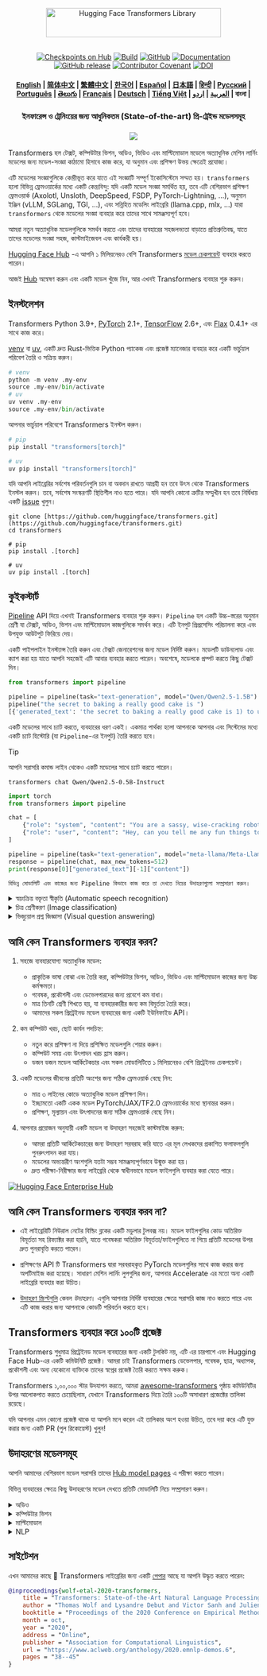 <!---
Copyright 2020 The HuggingFace Team. All rights reserved.

Licensed under the Apache License, Version 2.0 (the "License");
you may not use this file except in compliance with the License.
You may obtain a copy of the License at

    http://www.apache.org/licenses/LICENSE-2.0

Unless required by applicable law or agreed to in writing, software
distributed under the License is distributed on an "AS IS" BASIS,
WITHOUT WARRANTIES OR CONDITIONS OF ANY KIND, either express or implied.
See the License for the specific language governing permissions and
limitations under the License.
-->

<p align="center">
  <picture>
    <source media="(prefers-color-scheme: dark)" srcset="https://huggingface.co/datasets/huggingface/documentation-images/raw/main/transformers-logo-dark.svg">
    <source media="(prefers-color-scheme: light)" srcset="https://huggingface.co/datasets/huggingface/documentation-images/raw/main/transformers-logo-light.svg">
    <img alt="Hugging Face Transformers Library" src="https://huggingface.co/datasets/huggingface/documentation-images/raw/main/transformers-logo-light.svg" width="352" height="59" style="max-width: 100%;">
  </picture>
  <br/>
  <br/>
</p>

<p align="center">
    <a href="https://huggingface.com/models"><img alt="Checkpoints on Hub" src="https://img.shields.io/endpoint?url=https://huggingface.co/api/shields/models&color=brightgreen"></a>
    <a href="https://circleci.com/gh/huggingface/transformers"><img alt="Build" src="https://img.shields.io/circleci/build/github/huggingface/transformers/main"></a>
    <a href="https://github.com/huggingface/transformers/blob/main/LICENSE"><img alt="GitHub" src="https://img.shields.io/github/license/huggingface/transformers.svg?color=blue"></a>
    <a href="https://huggingface.co/docs/transformers/index"><img alt="Documentation" src="https://img.shields.io/website/http/huggingface.co/docs/transformers/index.svg?down_color=red&down_message=offline&up_message=online"></a>
    <a href="https://github.com/huggingface/transformers/releases"><img alt="GitHub release" src="https://img.shields.io/github/release/huggingface/transformers.svg"></a>
    <a href="https://github.com/huggingface/transformers/blob/main/CODE_OF_CONDUCT.md"><img alt="Contributor Covenant" src="https://img.shields.io/badge/Contributor%20Covenant-v2.0%20adopted-ff69b4.svg"></a>
    <a href="https://zenodo.org/badge/latestdoi/155220641"><img src="https://zenodo.org/badge/155220641.svg" alt="DOI"></a>
</p>

<h4 align="center">
    <p>
        <a href="https://github.com/huggingface/transformers/blob/main/README.md">English</a> |
        <a href="https://github.com/huggingface/transformers/blob/main/i18n/README_zh-hans.md">简体中文</a> |
        <a href="https://github.com/huggingface/transformers/blob/main/i18n/README_zh-hant.md">繁體中文</a> |
        <a href="https://github.com/huggingface/transformers/blob/main/i18n/README_ko.md">한국어</a> |
        <a href="https://github.com/huggingface/transformers/blob/main/i18n/README_es.md">Español</a> |
        <a href="https://github.com/huggingface/transformers/blob/main/i18n/README_ja.md">日本語</a> |
        <a href="https://github.com/huggingface/transformers/blob/main/i18n/README_hd.md">हिन्दी</a> |
        <a href="https://github.com/huggingface/transformers/blob/main/i18n/README_ru.md">Русский</a> |
        <a href="https://github.com/huggingface/transformers/blob/main/i18n/README_pt-br.md">Português</a> |
        <a href="https://github.com/huggingface/transformers/blob/main/i18n/README_te.md">తెలుగు</a> |
        <a href="https://github.com/huggingface/transformers/blob/main/i18n/README_fr.md">Français</a> |
        <a href="https://github.com/huggingface/transformers/blob/main/i18n/README_de.md">Deutsch</a> |
        <a href="https://github.com/huggingface/transformers/blob/main/i18n/README_vi.md">Tiếng Việt</a> |
        <a href="https://github.com/huggingface/transformers/blob/main/i18n/README_ar.md">العربية</a> |
        <a href="https://github.com/huggingface/transformers/blob/main/i18n/README_ur.md">اردو</a> |
        <b>বাংলা</b> |
    </p>
</h4>

<h3 align="center">
    <p>ইনফারেন্স ও ট্রেনিংয়ের জন্য আধুনিকতম (State-of-the-art) প্রি-ট্রেইন্ড মডেলসমূহ</p>
</h3>

<h3 align="center">
    <img src="https://huggingface.co/datasets/huggingface/documentation-images/resolve/main/transformers/transformers_as_a_model_definition.png"/>
</h3>


Transformers হল টেক্সট, কম্পিউটার ভিশন, অডিও, ভিডিও এবং মাল্টিমোডাল মডেলে অত্যাধুনিক মেশিন লার্নিং মডেলের জন্য মডেল-সংজ্ঞা কাঠামো হিসাবে কাজ করে, যা অনুমান এবং প্রশিক্ষণ উভয় ক্ষেত্রেই প্রযোজ্য।

এটি মডেলের সংজ্ঞাগুলিকে কেন্দ্রীভূত করে যাতে এই সংজ্ঞাটি সম্পূর্ণ ইকোসিস্টেমে সম্মত হয়। `transformers` হলো বিভিন্ন ফ্রেমওয়ার্কের মধ্যে একটি কেন্দ্রবিন্দু: যদি একটি মডেল সংজ্ঞা সমর্থিত হয়, তবে এটি বেশিরভাগ প্রশিক্ষণ ফ্রেমওয়ার্ক (Axolotl, Unsloth, DeepSpeed, FSDP, PyTorch-Lightning, ...), অনুমান ইঞ্জিন (vLLM, SGLang, TGI, ...), এবং সন্নিহিত মডেলিং লাইব্রেরি (llama.cpp, mlx, ...) যারা `transformers` থেকে মডেলের সংজ্ঞা ব্যবহার করে তাদের সাথে সামঞ্জস্যপূর্ণ হবে।

আমরা নতুন অত্যাধুনিক মডেলগুলিকে সমর্থন করতে এবং তাদের ব্যবহারের সহজলভ্যতা বাড়াতে প্রতিশ্রুতিবদ্ধ, যাতে তাদের মডেলের সংজ্ঞা সহজ, কাস্টমাইজেবল এবং কার্যকরী হয়।

[Hugging Face Hub](https://huggingface.com/models) -এ আপনি ১ মিলিয়নেরও বেশি Transformers [মডেল চেকপয়েন্ট](https://huggingface.co/models?library=transformers&sort=trending) ব্যবহার করতে পারেন।

আজই [Hub](https://huggingface.com/) অন্বেষণ করুন এবং একটি মডেল খুঁজে নিন, আর এখনই Transformers ব্যবহার শুরু করুন।

## ইনস্টলেশন

Transformers Python 3.9+, [PyTorch](https://pytorch.org/get-started/locally/) 2.1+, [TensorFlow](https://www.tensorflow.org/install/pip) 2.6+, এবং [Flax](https://flax.readthedocs.io/en/latest/) 0.4.1+ এর সাথে কাজ করে।

[venv](https://docs.python.org/3/library/venv.html) বা [uv](https://docs.astral.sh/uv/), একটি দ্রুত Rust-ভিত্তিক Python প্যাকেজ এবং প্রজেক্ট ম্যানেজার ব্যবহার করে একটি ভার্চুয়াল পরিবেশ তৈরি ও সক্রিয় করুন।

```py
# venv
python -m venv .my-env
source .my-env/bin/activate
# uv
uv venv .my-env
source .my-env/bin/activate
```
আপনার ভার্চুয়াল পরিবেশে Transformers ইনস্টল করুন।

```py
# pip
pip install "transformers[torch]"

# uv
uv pip install "transformers[torch]"
```
যদি আপনি লাইব্রেরির সর্বশেষ পরিবর্তনগুলি চান বা অবদান রাখতে আগ্রহী হন তবে উৎস থেকে Transformers ইনস্টল করুন। তবে, সর্বশেষ সংস্করণটি স্থিতিশীল নাও হতে পারে। যদি আপনি কোনো ত্রুটির সম্মুখীন হন তবে নির্দ্বিধায় একটি [issue](https://github.com/huggingface/transformers/issues) খুলুন।

```Shell
git clone [https://github.com/huggingface/transformers.git](https://github.com/huggingface/transformers.git)
cd transformers

# pip
pip install .[torch]

# uv
uv pip install .[torch]
```

## কুইকস্টার্ট

[Pipeline](https://huggingface.co/docs/transformers/pipeline_tutorial) API দিয়ে এখনই Transformers ব্যবহার শুরু করুন। `Pipeline` হল একটি উচ্চ-স্তরের অনুমান শ্রেণী যা টেক্সট, অডিও, ভিশন এবং মাল্টিমোডাল কাজগুলিকে সমর্থন করে। এটি ইনপুট প্রিপ্রসেসিং পরিচালনা করে এবং উপযুক্ত আউটপুট ফিরিয়ে দেয়।

একটি পাইপলাইন ইনস্ট্যান্স তৈরি করুন এবং টেক্সট জেনারেশনের জন্য মডেল নির্দিষ্ট করুন। মডেলটি ডাউনলোড এবং ক্যাশ করা হয় যাতে আপনি সহজেই এটি আবার ব্যবহার করতে পারেন। অবশেষে, মডেলকে প্রম্পট করতে কিছু টেক্সট দিন।

```py
from transformers import pipeline

pipeline = pipeline(task="text-generation", model="Qwen/Qwen2.5-1.5B")
pipeline("the secret to baking a really good cake is ")
[{'generated_text': 'the secret to baking a really good cake is 1) to use the right ingredients and 2) to follow the recipe exactly. the recipe for the cake is as follows: 1 cup of sugar, 1 cup of flour, 1 cup of milk, 1 cup of butter, 1 cup of eggs, 1 cup of chocolate chips. if you want to make 2 cakes, how much sugar do you need? To make 2 cakes, you will need 2 cups of sugar.'}]
```

একটি মডেলের সাথে চ্যাট করতে, ব্যবহারের ধরণ একই। একমাত্র পার্থক্য হলো আপনাকে আপনার এবং সিস্টেমের মধ্যে একটি চ্যাট হিস্টোরি (যা `Pipeline`-এর ইনপুট) তৈরি করতে হবে।

> [!TIP]
> আপনি সরাসরি কমান্ড লাইন থেকেও একটি মডেলের সাথে চ্যাট করতে পারেন।
> ```Shell
> transformers chat Qwen/Qwen2.5-0.5B-Instruct
> ```

```Python
import torch
from transformers import pipeline

chat = [
    {"role": "system", "content": "You are a sassy, wise-cracking robot as imagined by Hollywood circa 1986."},
    {"role": "user", "content": "Hey, can you tell me any fun things to do in New York?"}
]

pipeline = pipeline(task="text-generation", model="meta-llama/Meta-Llama-3-8B-Instruct", dtype=torch.bfloat16, device_map="auto")
response = pipeline(chat, max_new_tokens=512)
print(response[0]["generated_text"][-1]["content"])

বিভিন্ন মোডালিটি এবং কাজের জন্য Pipeline কিভাবে কাজ করে তা দেখতে নিচের উদাহরণগুলো সম্প্রসারণ করুন।
```

<details>
<summary>স্বয়ংক্রিয় বক্তৃতা স্বীকৃতি (Automatic speech recognition)</summary>

```Python
from transformers import pipeline

pipeline = pipeline(task="automatic-speech-recognition", model="openai/whisper-large-v3")
pipeline("[https://huggingface.co/datasets/Narsil/asr_dummy/resolve/main/mlk.flac](https://huggingface.co/datasets/Narsil/asr_dummy/resolve/main/mlk.flac)")
{'text': ' I have a dream that one day this nation will rise up and live out the true meaning of its creed.'}
```

</details>

<details>
<summary>চিত্র শ্রেণীকরণ (Image classification)</summary>

<h3 align="center">
<a><img src="https://huggingface.co/datasets/Narsil/image_dummy/raw/main/parrots.png"></a>
</h3>

```py
from transformers import pipeline

pipeline = pipeline(task="image-classification", model="facebook/dinov2-small-imagenet1k-1-layer")
pipeline("[https://huggingface.co/datasets/Narsil/image_dummy/raw/main/parrots.png](https://huggingface.co/datasets/Narsil/image_dummy/raw/main/parrots.png)")
[{'label': 'macaw', 'score': 0.997848391532898},
 {'label': 'sulphur-crested cockatoo, Kakatoe galerita, Cacatua galerita',
  'score': 0.0016551691805943847},
 {'label': 'lorikeet', 'score': 0.00018523589824326336},
 {'label': 'African grey, African gray, Psittacus erithacus',
  'score': 7.85409429227002e-05},
 {'label': 'quail', 'score': 5.502637941390276e-05}]
 ```
</details>

<details>
<summary>ভিজ্যুয়াল প্রশ্ন জিজ্ঞাসা (Visual question answering)</summary>

<h3 align="center">
<a><img src="https://huggingface.co/datasets/huggingface/documentation-images/resolve/main/transformers/tasks/idefics-few-shot.jpg"></a>
</h3>

```py
from transformers import pipeline

pipeline = pipeline(task="visual-question-answering", model="Salesforce/blip-vqa-base")
pipeline(
    image="[https://huggingface.co/datasets/huggingface/documentation-images/resolve/main/transformers/tasks/idefics-few-shot.jpg](https://huggingface.co/datasets/huggingface/documentation-images/resolve/main/transformers/tasks/idefics-few-shot.jpg)",
    question="What is in the image?",
)
[{'answer': 'statue of liberty'}]
```
</details>

## আমি কেন Transformers ব্যবহার করব?
1. সহজে ব্যবহারযোগ্য অত্যাধুনিক মডেল:
    - প্রাকৃতিক ভাষা বোঝা এবং তৈরি করা, কম্পিউটার ভিশন, অডিও, ভিডিও এবং মাল্টিমোডাল কাজের জন্য উচ্চ কর্মক্ষমতা।
    - গবেষক, প্রকৌশলী এবং ডেভেলপারদের জন্য প্রবেশে কম বাধা।
    - মাত্র তিনটি শ্রেণী শিখতে হয়, যা ব্যবহারকারীর জন্য কম বিমূর্ততা তৈরি করে।
    - আমাদের সকল প্রিট্রেইনড মডেল ব্যবহারের জন্য একটি ইউনিফাইড API।

2. কম কম্পিউট খরচ, ছোট কার্বন পদচিহ্ন:
    - নতুন করে প্রশিক্ষণ না দিয়ে প্রশিক্ষিত মডেলগুলি শেয়ার করুন।
    - কম্পিউট সময় এবং উৎপাদন খরচ হ্রাস করুন।
    - ডজন ডজন মডেল আর্কিটেকচার এবং সকল মোডালিটিতে ১ মিলিয়নেরও বেশি প্রিট্রেইনড চেকপয়েন্ট।

3. একটি মডেলের জীবনের প্রতিটি অংশের জন্য সঠিক ফ্রেমওয়ার্ক বেছে নিন:
    - মাত্র ৩ লাইনের কোডে অত্যাধুনিক মডেল প্রশিক্ষণ দিন।
    - ইচ্ছামতো একটি একক মডেল PyTorch/JAX/TF2.0 ফ্রেমওয়ার্কের মধ্যে স্থানান্তর করুন।
    - প্রশিক্ষণ, মূল্যায়ন এবং উৎপাদনের জন্য সঠিক ফ্রেমওয়ার্ক বেছে নিন।

4. আপনার প্রয়োজন অনুযায়ী একটি মডেল বা উদাহরণ সহজেই কাস্টমাইজ করুন:
    - আমরা প্রতিটি আর্কিটেকচারের জন্য উদাহরণ সরবরাহ করি যাতে এর মূল লেখকদের প্রকাশিত ফলাফলগুলি পুনরুৎপাদন করা যায়।
    - মডেলের অভ্যন্তরীণ অংশগুলি যতটা সম্ভব সামঞ্জস্যপূর্ণভাবে উন্মুক্ত করা হয়।
    - দ্রুত পরীক্ষা-নিরীক্ষার জন্য লাইব্রেরি থেকে স্বাধীনভাবে মডেল ফাইলগুলি ব্যবহার করা যেতে পারে।

<a target="_blank" href="https://huggingface.co/enterprise">
<img alt="Hugging Face Enterprise Hub" src="https://github.com/user-attachments/assets/247fb16d-d251-4583-96c4-d3d76dda4925">
</a><br>

## আমি কেন Transformers ব্যবহার করব না?

- এই লাইব্রেরিটি নিউরাল নেটের বিল্ডিং ব্লকের একটি মডুলার টুলবক্স নয়। মডেল ফাইলগুলির কোড অতিরিক্ত বিমূর্ততা সহ রিফ্যাক্টর করা হয়নি, যাতে গবেষকরা অতিরিক্ত বিমূর্ততা/ফাইলগুলিতে না গিয়ে প্রতিটি মডেলের উপর দ্রুত পুনরাবৃত্তি করতে পারেন।

- প্রশিক্ষণের API টি Transformers দ্বারা সরবরাহকৃত PyTorch মডেলগুলির সাথে কাজ করার জন্য অপটিমাইজ করা হয়েছে। সাধারণ মেশিন লার্নিং লুপগুলির জন্য, আপনার Accelerate এর মতো অন্য একটি লাইব্রেরি ব্যবহার করা উচিত।

- [উদাহরণ স্ক্রিপ্টগুলি](https://github.com/huggingface/transformers/tree/main/examples) কেবল *উদাহরণ*। এগুলি আপনার নির্দিষ্ট ব্যবহারের ক্ষেত্রে সরাসরি কাজ নাও করতে পারে এবং এটি কাজ করার জন্য আপনাকে কোডটি পরিবর্তন করতে হবে।

## Transformers ব্যবহার করে ১০০টি প্রজেক্ট

Transformers শুধুমাত্র প্রিট্রেইনড মডেল ব্যবহারের জন্য একটি টুলকিট নয়, এটি এর চারপাশে এবং Hugging Face Hub-এর একটি কমিউনিটি প্রজেক্ট। আমরা চাই Transformers ডেভেলপার, গবেষক, ছাত্র, অধ্যাপক, প্রকৌশলী এবং অন্য যেকোনো ব্যক্তিকে তাদের স্বপ্নের প্রজেক্ট তৈরি করতে সক্ষম করুক।

Transformers ১,০০,০০০ স্টার উদযাপন করতে, আমরা [awesome-transformers](../awesome-transformers.md) পৃষ্ঠায় কমিউনিটির উপর আলোকপাত করতে চেয়েছিলাম, যেখানে Transformers দিয়ে তৈরি ১০০টি অসাধারণ প্রজেক্টের তালিকা রয়েছে।

যদি আপনার এমন কোনো প্রজেক্ট থাকে যা আপনি মনে করেন এই তালিকার অংশ হওয়া উচিত, তবে দয়া করে এটি যুক্ত করার জন্য একটি PR (পুল রিকোয়েস্ট) খুলুন!

## উদাহরণের মডেলসমূহ

আপনি আমাদের বেশিরভাগ মডেল সরাসরি তাদের [Hub model pages](https://huggingface.co/models) এ পরীক্ষা করতে পারেন।

বিভিন্ন ব্যবহারের ক্ষেত্রে কিছু উদাহরণের মডেল দেখতে প্রতিটি মোডালিটি নিচে সম্প্রসারণ করুন।

<details>
<summary>অডিও</summary>

- [Whisper](https://huggingface.co/openai/whisper-large-v3-turbo) দিয়ে অডিও শ্রেণীকরণ

- [Moonshine](https://huggingface.co/UsefulSensors/moonshine) দিয়ে স্বয়ংক্রিয় বক্তৃতা স্বীকৃতি
- [Wav2Vec2](https://huggingface.co/superb/wav2vec2-base-superb-ks) দিয়ে কীওয়ার্ড স্পটিং
- [Moshi](https://huggingface.co/kyutai/moshiko-pytorch-bf16) দিয়ে স্পিচ-টু-স্পিচ জেনারেশন
- [MusicGen](https://huggingface.co/facebook/musicgen-large) দিয়ে টেক্সট-টু-অডিও
- [Bark](https://huggingface.co/suno/bark) দিয়ে টেক্সট-টু-স্পিচ

</details>

<details>
<summary>কম্পিউটার ভিশন</summary>

- [SAM](https://huggingface.co/facebook/sam-vit-base) দিয়ে স্বয়ংক্রিয় মাস্ক জেনারেশন
- [DepthPro](https://huggingface.co/apple/DepthPro-hf) দিয়ে গভীরতা অনুমান
- [DINO v2](https://huggingface.co/facebook/dinov2-base) দিয়ে চিত্র শ্রেণীকরণ
- [SuperPoint](https://huggingface.co/magic-leap-community/superpoint) দিয়ে কীপয়েন্ট সনাক্তকরণ
- [SuperGlue](https://huggingface.co/magic-leap-community/superglue_outdoor) দিয়ে কীপয়েন্ট ম্যাচিং
- [RT-DETRv2](https://huggingface.co/PekingU/rtdetr_v2_r50vd) দিয়ে অবজেক্ট সনাক্তকরণ
- [VitPose](https://huggingface.co/usyd-community/vitpose-base-simple) দিয়ে পোস অনুমান
- [OneFormer](https://huggingface.co/shi-labs/oneformer_ade20k_swin_large) দিয়ে ইউনিভার্সাল সেগমেন্টেশন
- [VideoMAE](https://huggingface.co/MCG-NJU/videomae-large) দিয়ে ভিডিও শ্রেণীকরণ

</details>

<details>
<summary>মাল্টিমোডাল</summary>

- [Qwen2-Audio](https://huggingface.co/Qwen/Qwen2-Audio-7B) দিয়ে অডিও বা টেক্সট থেকে টেক্সট
- [LayoutLMv3](https://huggingface.co/microsoft/layoutlmv3-base) দিয়ে ডকুমেন্ট প্রশ্ন জিজ্ঞাসা
- [Qwen-VL](https://huggingface.co/Qwen/Qwen2.5-VL-3B-Instruct) দিয়ে চিত্র বা টেক্সট থেকে টেক্সট
- [BLIP-2](https://huggingface.co/Salesforce/blip2-opt-2.7b) দিয়ে চিত্র ক্যাপশনিং
- [GOT-OCR2](https://huggingface.co/stepfun-ai/GOT-OCR-2.0-hf) দিয়ে OCR-ভিত্তিক ডকুমেন্ট বোঝা
- [TAPAS](https://huggingface.co/google/tapas-base) দিয়ে টেবিল প্রশ্ন জিজ্ঞাসা
- [Emu3](https://huggingface.co/BAAI/Emu3-Gen) দিয়ে ইউনিফাইড মাল্টিমোডাল বোঝা এবং জেনারেশন
- [Llava-OneVision](https://huggingface.co/llava-hf/llava-onevision-qwen2-0.5b-ov-hf) দিয়ে ভিশন-টু-টেক্সট
- [Llava](https://huggingface.co/llava-hf/llava-1.5-7b-hf) দিয়ে ভিজ্যুয়াল প্রশ্ন জিজ্ঞাসা
- [Kosmos-2](https://huggingface.co/microsoft/kosmos-2-patch14-224) দিয়ে ভিজ্যুয়াল রেফারেন্সিং এক্সপ্রেশন সেগমেন্টেশন

</details>

<details>
<summary>NLP</summary>

- [ModernBERT](https://huggingface.co/answerdotai/ModernBERT-base) দিয়ে মাস্কড ওয়ার্ড কমপ্লিশন
- [Gemma](https://huggingface.co/google/gemma-2-2b) দিয়ে নেমড এন্টিটি রিকগনিশন
- [Mixtral](https://huggingface.co/mistralai/Mixtral-8x7B-v0.1) দিয়ে প্রশ্ন জিজ্ঞাসা
- [BART](https://huggingface.co/facebook/bart-large-cnn) দিয়ে সারসংক্ষেপ
- [T5](https://huggingface.co/google-t5/t5-base) দিয়ে অনুবাদ
- [Llama](https://huggingface.co/meta-llama/Llama-3.2-1B) দিয়ে টেক্সট জেনারেশন
- [Qwen](https://huggingface.co/Qwen/Qwen2.5-0.5B) দিয়ে টেক্সট শ্রেণীকরণ

</details>

## সাইটেশন
এখন আমাদের কাছে 🤗 Transformers লাইব্রেরির জন্য একটি [পেপার](https://www.aclweb.org/anthology/2020.emnlp-demos.6/) আছে যা আপনি উদ্ধৃত করতে পারেন:

```bibtex
@inproceedings{wolf-etal-2020-transformers,
    title = "Transformers: State-of-the-Art Natural Language Processing",
    author = "Thomas Wolf and Lysandre Debut and Victor Sanh and Julien Chaumond and Clement Delangue and Anthony Moi and Pierric Cistac and Tim Rault and Rémi Louf and Morgan Funtowicz and Joe Davison and Sam Shleifer and Patrick von Platen and Clara Ma and Yacine Jernite and Julien Plu and Canwen Xu and Teven Le Scao and Sylvain Gugger and Mariama Drame and Quentin Lhoest and Alexander M. Rush",
    booktitle = "Proceedings of the 2020 Conference on Empirical Methods in Natural Language Processing: System Demonstrations",
    month = oct,
    year = "2020",
    address = "Online",
    publisher = "Association for Computational Linguistics",
    url = "https://www.aclweb.org/anthology/2020.emnlp-demos.6",
    pages = "38--45"
}
```